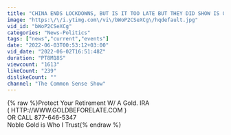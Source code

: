 ```yaml
---
title: "CHINA ENDS LOCKDOWNS, BUT IS IT TOO LATE BUT THEY DID SHOW IS OUR FUTURE!"
image: "https:\/\/i.ytimg.com\/vi\/bWoP2CSeXCg\/hqdefault.jpg"
vid_id: "bWoP2CSeXCg"
categories: "News-Politics"
tags: ["news","current","events"]
date: "2022-06-03T00:53:12+03:00"
vid_date: "2022-06-02T16:51:48Z"
duration: "PT8M18S"
viewcount: "1613"
likeCount: "239"
dislikeCount: ""
channel: "The Common Sense Show"
---
```

{% raw %}Protect Your Retirement W/ A Gold. IRA<br /> ( HTTP://WWW.GOLDBEFORELATE.COM )<br />OR CALL 877-646-5347<br />Noble Gold is Who I Trust{% endraw %}
